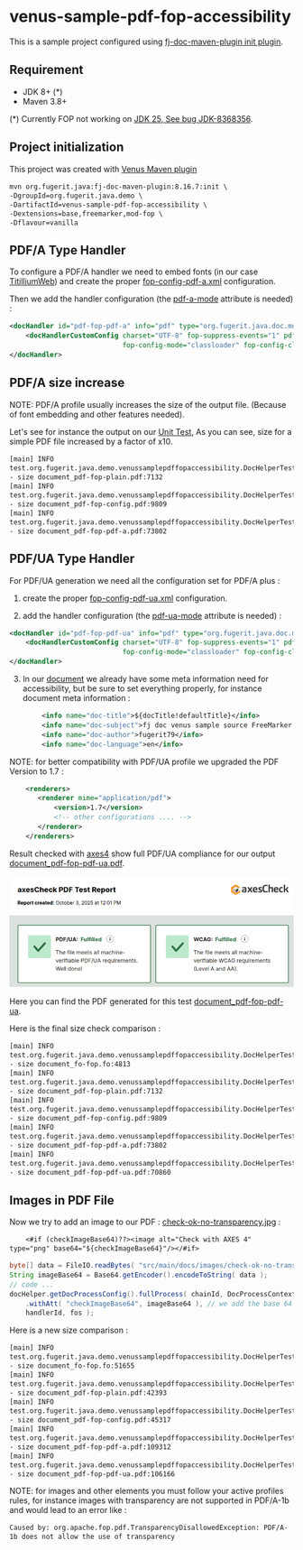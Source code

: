 # venus-sample-pdf-fop-accessibility

This is a sample project configured using [fj-doc-maven-plugin init plugin](https://venusdocs.fugerit.org/guide/#maven-plugin-goal-init).

## Requirement

* JDK 8+ (*)
* Maven 3.8+

(*) Currently FOP not working on [JDK 25, See bug JDK-8368356](https://bugs.openjdk.org/browse/JDK-8368356).

## Project initialization

This project was created with [Venus Maven plugin](https://venusdocs.fugerit.org/guide/#maven-plugin-goal-init)

```shell
mvn org.fugerit.java:fj-doc-maven-plugin:8.16.7:init \
-DgroupId=org.fugerit.java.demo \
-DartifactId=venus-sample-pdf-fop-accessibility \
-Dextensions=base,freemarker,mod-fop \
-Dflavour=vanilla
```

## PDF/A Type Handler

To configure a PDF/A handler we need to embed fonts (in our case [TitilliumWeb](https://fonts.google.com/specimen/Titillium+Web/about))
and create the proper [fop-config-pdf-a.xml](src/main/resources/venus-sample-pdf-fop-accessibility/fop-config-pdf-a.xml) configuration.

Then we add the handler configuration (the [pdf-a-mode](https://venusdocs.fugerit.org/guide/#doc-handler-mod-fop-pdf-config-pdf-a-mode) attribute is needed) :

```xml
<docHandler id="pdf-fop-pdf-a" info="pdf" type="org.fugerit.java.doc.mod.fop.PdfFopTypeHandler">
    <docHandlerCustomConfig charset="UTF-8" fop-suppress-events="1" pdf-a-mode="PDF/A-1b"
                            fop-config-mode="classloader" fop-config-classloader-path="venus-sample-pdf-fop-accessibility/fop-config-pdf-a.xml" />
</docHandler>
```

## PDF/A size increase

NOTE: PDF/A profile usually increases the size of the output file.
(Because of font embedding and other features needed).

Let's see for instance the output on our [Unit Test](src/test/java/test/org/fugerit/java/demo/venussamplepdffopaccessibility/DocHelperTest.java),
As you can see, size for a simple PDF file increased by a factor of x10.

```
[main] INFO test.org.fugerit.java.demo.venussamplepdffopaccessibility.DocHelperTest - size document_pdf-fop-plain.pdf:7132
[main] INFO test.org.fugerit.java.demo.venussamplepdffopaccessibility.DocHelperTest - size document_pdf-fop-config.pdf:9809
[main] INFO test.org.fugerit.java.demo.venussamplepdffopaccessibility.DocHelperTest - size document_pdf-fop-pdf-a.pdf:73802
```

## PDF/UA Type Handler

For PDF/UA generation we need all the configuration set for PDF/A plus :

1. create the proper [fop-config-pdf-ua.xml](src/main/resources/venus-sample-pdf-fop-accessibility/fop-config-pdf-ua.xml) configuration.

2. add the handler configuration (the [pdf-ua-mode](https://venusdocs.fugerit.org/guide/#doc-handler-mod-fop-pdf-config-pdf-ua-mode) attribute is needed) :

```xml
<docHandler id="pdf-fop-pdf-ua" info="pdf" type="org.fugerit.java.doc.mod.fop.PdfFopTypeHandler">
    <docHandlerCustomConfig charset="UTF-8" fop-suppress-events="1" pdf-ua-mode="PDF/UA-1"
                            fop-config-mode="classloader" fop-config-classloader-path="venus-sample-pdf-fop-accessibility/fop-config-pdf-ua.xml" />
</docHandler>
```

3. In our [document](src/main/resources/venus-sample-pdf-fop-accessibility/fm-doc-process-config.xml) we already have some meta information need for accessibility, 
but be sure to set everything properly, for instance document meta information : 

```xml
        <info name="doc-title">${docTitle!defaultTitle}</info>
        <info name="doc-subject">fj doc venus sample source FreeMarker Template XML - ftlx</info>
        <info name="doc-author">fugerit79</info>
        <info name="doc-language">en</info>
```

NOTE: for better compatibility with PDF/UA profile we upgraded the PDF Version to 1.7 : 

```xml
	<renderers>
	   <renderer mime="application/pdf">
           <version>1.7</version>
           <!-- other configurations .... -->
       </renderer>
    </renderers>
```

Result checked with [axes4](https://check.axes4.com/) show full PDF/UA compliance for our output [document_pdf-fop-pdf-ua.pdf](https://check.axes4.com/en/result/c7a5270d-ec2e-4d8a-92c7-d5685c70ce47).

![PDF/UA Check  Result](src/main/docs/images/check-ok.png "PDF/UA Check  Result")

Here you can find the PDF generated for this test [document_pdf-fop-pdf-ua](src/main/docs/pdf-output/document_pdf-fop-pdf-ua.pdf).

Here is the final size check comparison : 

```
[main] INFO test.org.fugerit.java.demo.venussamplepdffopaccessibility.DocHelperTest - size document_fo-fop.fo:4813
[main] INFO test.org.fugerit.java.demo.venussamplepdffopaccessibility.DocHelperTest - size document_pdf-fop-plain.pdf:7132
[main] INFO test.org.fugerit.java.demo.venussamplepdffopaccessibility.DocHelperTest - size document_pdf-fop-config.pdf:9809
[main] INFO test.org.fugerit.java.demo.venussamplepdffopaccessibility.DocHelperTest - size document_pdf-fop-pdf-a.pdf:73802
[main] INFO test.org.fugerit.java.demo.venussamplepdffopaccessibility.DocHelperTest - size document_pdf-fop-pdf-ua.pdf:70860
```

## Images in PDF File

Now we try to add an image to our PDF : [check-ok-no-transparency.jpg](src/main/docs/images/check-ok-no-transparency.jpg) : 

```
    <#if (checkImageBase64)??><image alt="Check with AXES 4" type="png" base64="${checkImageBase64}"/></#if>
```

```java
byte[] data = FileIO.readBytes( "src/main/docs/images/check-ok-no-transparency.jpg" );
String imageBase64 = Base64.getEncoder().encodeToString( data );
// code ...
docHelper.getDocProcessConfig().fullProcess( chainId, DocProcessContext.newContext( "listPeople", listPeople )
    .withAtt( "checkImageBase64", imageBase64 ), // we add the base 64 of the image
    handlerId, fos );
```

Here is a new size comparison : 

```
[main] INFO test.org.fugerit.java.demo.venussamplepdffopaccessibility.DocHelperTest - size document_fo-fop.fo:51655
[main] INFO test.org.fugerit.java.demo.venussamplepdffopaccessibility.DocHelperTest - size document_pdf-fop-plain.pdf:42393
[main] INFO test.org.fugerit.java.demo.venussamplepdffopaccessibility.DocHelperTest - size document_pdf-fop-config.pdf:45317
[main] INFO test.org.fugerit.java.demo.venussamplepdffopaccessibility.DocHelperTest - size document_pdf-fop-pdf-a.pdf:109312
[main] INFO test.org.fugerit.java.demo.venussamplepdffopaccessibility.DocHelperTest - size document_pdf-fop-pdf-ua.pdf:106166
```

NOTE: for images and other elements you must follow your active profiles rules, for instance images with transparency are not supported in PDF/A-1b and would lead to an error like :

```
Caused by: org.apache.fop.pdf.TransparencyDisallowedException: PDF/A-1b does not allow the use of transparency
```
